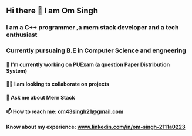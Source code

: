 ## Hi there 👋 I am Om Singh
### I am a C++ programmer ,a mern stack developer and a tech enthusiast
### Currently pursuaing B.E in Computer Science and engneering

#### 🔭 I’m currently working on  PUExam (a question Paper Distribution System) 
#### 🧑‍💻 I am looking to collaborate on projects
#### 💬 Ask me about Mern Stack
#### 📫 How to reach me: om43singh21@gmail.com
#### Know about my experience: www.linkedin.com/in/om-singh-2111a0223


